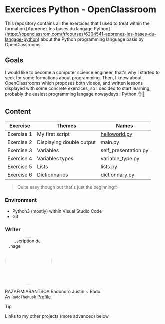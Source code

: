 # Exercices Python - OpenClassroom

This repository contains all the exercices that I used to treat within the formation  [Apprenez les bases du langage Python] (https://openclassrom.com/fr/courses/6204541-apprenez-les-bases-du-langage-python) about the Python programming language basis by OpenClassrooms 

## Goals

I would like to become a computer science engineer, that's why I started to seek for some formations about programming. Then, I knew about OpenClassrooms which proposes both videos, and written lessons displayed with some concrete exercices, so I decided to start learning, probably the easiest programming langage nowaydays : Python.👌🤖

## Content 
| Exercise | Themes | Names |
|---------|----------|---------|
| Exercise 1 | My first script | [helloworld.py](https://github.com) |
| Exercise 2 | Displaying double output | main.py |
| Exercise 3 | Variables | self_presentation.py |
| Exercise 4 | Variables types | variable_type.py | 
| Exercise 5 | Lists | lists.py |
| Exercise 6 | Dictionnaries | dictionnary.py |
>Quite easy though but that's just the beginning🤓


### Environment 

- Python3 (mostly) within Visual Studio Code
- Git

### Writer
<img src="https://avatars.githubusercontent.com/u/221721534?s=400&v=4" alt="Description de l'image" style="border-radius: 50%; width: 150px; height: 150px; object-fit: cover;">     

RAZAFIMIARANTSOA Radonoro Justin ~ Rado<br>
As `RadoTheMusk` [Profile](https://github.com/RadoTheMusk)         
>[!TIP]
>Links to my other  projects (more advanced) below

              
